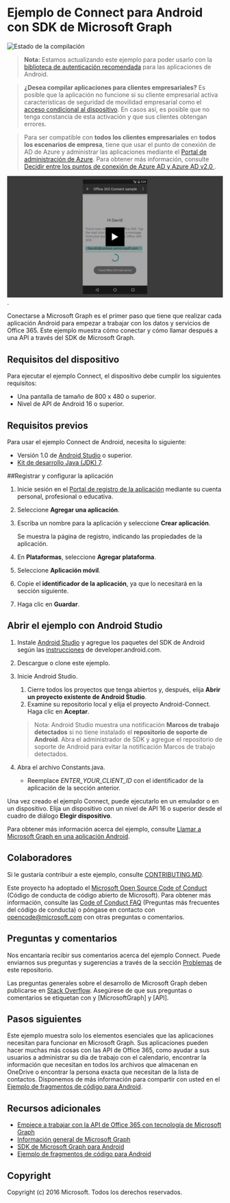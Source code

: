 # <a name="connect-sample-for-android-using-the-microsoft-graph-sdk"></a>Ejemplo de Connect para Android con SDK de Microsoft Graph

![Estado de la compilación](https://ricalo.visualstudio.com/_apis/public/build/definitions/06256fa7-d8e5-4ca0-8639-7c00eb6f1fe9/6/badge "Estado de la compilación")

>**Nota:** Estamos actualizando este ejemplo para poder usarlo con la [biblioteca de autenticación recomendada](https://docs.microsoft.com/en-us/azure/active-directory/develop/active-directory-v2-libraries#compatible-client-libraries) para las aplicaciones de Android.


> **¿Desea compilar aplicaciones para clientes empresariales?** Es posible que la aplicación no funcione si su cliente empresarial activa características de seguridad de movilidad empresarial como el <a href="https://azure.microsoft.com/en-us/documentation/articles/active-directory-conditional-access-device-policies/" target="_newtab">acceso condicional al dispositivo</a>. En casos así, es posible que no tenga constancia de esta activación y que sus clientes obtengan errores. 

> Para ser compatible con **todos los clientes empresariales** en **todos los escenarios de empresa**, tiene que usar el punto de conexión de AD de Azure y administrar las aplicaciones mediante el [Portal de administración de Azure](https://aka.ms/aadapplist). Para obtener más información, consulte [Decidir entre los puntos de conexión de Azure AD y Azure AD v2.0 ](https://graph.microsoft.io/docs/authorization/auth_overview#deciding-between-azure-ad-and-the-v2-authentication-endpoint).

[![Ejemplo de Connect para Microsoft Graph](/readme-images/O365-Android-Connect-video_play_icon.png)](https://www.youtube.com/watch?v=3IQIDFrqhY4 "Haga clic para ver el ejemplo en acción").

Conectarse a Microsoft Graph es el primer paso que tiene que realizar cada aplicación Android para empezar a trabajar con los datos y servicios de Office 365. Este ejemplo muestra cómo conectar y cómo llamar después a una API a través del SDK de Microsoft Graph.

## <a name="device-requirements"></a>Requisitos del dispositivo

Para ejecutar el ejemplo Connect, el dispositivo debe cumplir los siguientes requisitos:

* Una pantalla de tamaño de 800 x 480 o superior.
* Nivel de API de Android 16 o superior.
 
## <a name="prerequisites"></a>Requisitos previos

Para usar el ejemplo Connect de Android, necesita lo siguiente:

* Versión 1.0 de [Android Studio](http://developer.android.com/sdk/index.html) o superior.
* [Kit de desarrollo Java (JDK) 7](http://www.oracle.com/technetwork/java/javase/downloads/jdk7-downloads-1880260.html).

<a name="register"></a>
##<a name="register-and-configure-the-app"></a>Registrar y configurar la aplicación

1. Inicie sesión en el [Portal de registro de la aplicación](https://apps.dev.microsoft.com/) mediante su cuenta personal, profesional o educativa.
2. Seleccione **Agregar una aplicación**.
3. Escriba un nombre para la aplicación y seleccione **Crear aplicación**.
    
    Se muestra la página de registro, indicando las propiedades de la aplicación.
 
4. En **Plataformas**, seleccione **Agregar plataforma**.
5. Seleccione **Aplicación móvil**.
6. Copie el **identificador de la aplicación**, ya que lo necesitará en la sección siguiente.
7. Haga clic en **Guardar**.
  
## <a name="open-the-sample-using-android-studio"></a>Abrir el ejemplo con Android Studio

1. Instale [Android Studio](http://developer.android.com/sdk/index.html) y agregue los paquetes del SDK de Android según las [instrucciones](http://developer.android.com/sdk/installing/adding-packages.html) de developer.android.com.
2. Descargue o clone este ejemplo.
3. Inicie Android Studio.
    1. Cierre todos los proyectos que tenga abiertos y, después, elija **Abrir un proyecto existente de Android Studio**.
    2. Examine su repositorio local y elija el proyecto Android-Connect. Haga clic en **Aceptar**.
    
    > Nota: Android Studio muestra una notificación **Marcos de trabajo detectados** si no tiene instalado el **repositorio de soporte de Android**. Abra el administrador de SDK y agregue el repositorio de soporte de Android para evitar la notificación Marcos de trabajo detectados.
4. Abra el archivo Constants.java.
    * Reemplace *ENTER_YOUR_CLIENT_ID* con el identificador de la aplicación de la sección anterior.

Una vez creado el ejemplo Connect, puede ejecutarlo en un emulador o en un dispositivo. Elija un dispositivo con un nivel de API 16 o superior desde el cuadro de diálogo **Elegir dispositivo**.

Para obtener más información acerca del ejemplo, consulte [Llamar a Microsoft Graph en una aplicación Android](https://graph.microsoft.io/en-us/docs/platform/android).

<a name="contributing"></a>
## <a name="contributing"></a>Colaboradores ##

Si le gustaría contribuir a este ejemplo, consulte [CONTRIBUTING.MD](/CONTRIBUTING.md).

Este proyecto ha adoptado el [Microsoft Open Source Code of Conduct](https://opensource.microsoft.com/codeofconduct/) (Código de conducta de código abierto de Microsoft). Para obtener más información, consulte las [Code of Conduct FAQ](https://opensource.microsoft.com/codeofconduct/faq/) (Preguntas más frecuentes del código de conducta) o póngase en contacto con [opencode@microsoft.com](mailto:opencode@microsoft.com) con otras preguntas o comentarios.

## <a name="questions-and-comments"></a>Preguntas y comentarios

Nos encantaría recibir sus comentarios acerca del ejemplo Connect. Puede enviarnos sus preguntas y sugerencias a través de la sección [Problemas](issues) de este repositorio.

Las preguntas generales sobre el desarrollo de Microsoft Graph deben publicarse en [Stack Overflow](http://stackoverflow.com/questions/tagged/MicrosoftGraph+API). Asegúrese de que sus preguntas o comentarios se etiquetan con y [MicrosoftGraph] y [API].

## <a name="next-steps"></a>Pasos siguientes

Este ejemplo muestra solo los elementos esenciales que las aplicaciones necesitan para funcionar en Microsoft Graph. Sus aplicaciones pueden hacer muchas más cosas con las API de Office 365, como ayudar a sus usuarios a administrar su día de trabajo con el calendario, encontrar la información que necesitan en todos los archivos que almacenan en OneDrive o encontrar la persona exacta que necesitan de la lista de contactos. Disponemos de más información para compartir con usted en el [Ejemplo de fragmentos de código para Android](../../../android-java-snippets-sample). 
  
## <a name="additional-resources"></a>Recursos adicionales

* [Empiece a trabajar con la API de Office 365 con tecnología de Microsoft Graph](http://dev.office.com/getting-started/office365apis)
* [Información general de Microsoft Graph](http://graph.microsoft.io)
* [SDK de Microsoft Graph para Android](../../../msgraph-sdk-android)
* [Ejemplo de fragmentos de código para Android](../../../android-java-snippets-sample)

## <a name="copyright"></a>Copyright
Copyright (c) 2016 Microsoft. Todos los derechos reservados.
